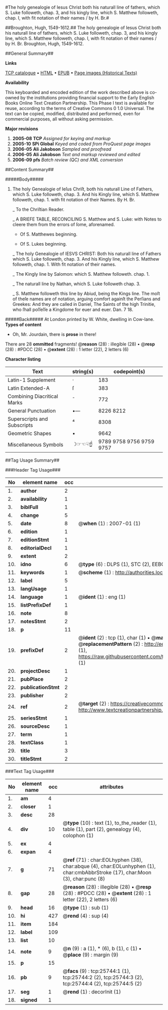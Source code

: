 #The holy genealogie of Iesus Christ both his naturall line of fathers, which S. Luke followeth, chap. 3, and his kingly line, which S. Matthew followeth, chap. I, with fit notation of their names / by H. Br.#

##Broughton, Hugh, 1549-1612.##
The holy genealogie of Iesus Christ both his naturall line of fathers, which S. Luke followeth, chap. 3, and his kingly line, which S. Matthew followeth, chap. I, with fit notation of their names / by H. Br.
Broughton, Hugh, 1549-1612.

##General Summary##

**Links**

[TCP catalogue](http://www.ota.ox.ac.uk/tcp/)  • 
[HTML](http://tei.it.ox.ac.uk/tcp/Texts-HTML/free/A16/A16984.html)  • 
[EPUB](http://tei.it.ox.ac.uk/tcp/Texts-EPUB/free/A16/A16984.epub) • 
[Page images (Historical Texts)](https://data.historicaltexts.jisc.ac.uk/view?pubId=eebo-22786601e&pageId=eebo-22786601e-25744-1)

**Availability**

This keyboarded and encoded edition of the
	       work described above is co-owned by the institutions
	       providing financial support to the Early English Books
	       Online Text Creation Partnership. This Phase I text is
	       available for reuse, according to the terms of Creative
	       Commons 0 1.0 Universal. The text can be copied,
	       modified, distributed and performed, even for
	       commercial purposes, all without asking permission.

**Major revisions**

1. __2005-08__ __TCP__ *Assigned for keying and markup*
1. __2005-10__ __SPi Global__ *Keyed and coded from ProQuest page images*
1. __2006-05__ __Ali Jakobson__ *Sampled and proofread*
1. __2006-05__ __Ali Jakobson__ *Text and markup reviewed and edited*
1. __2006-09__ __pfs__ *Batch review (QC) and XML conversion*

##Content Summary##

#####Body#####

1. The holy Genealogie of Ieſus Chriſt, both his naturall Line of Fathers, which S. Luke followeth, chap. 3. And his Kingly line, which S. Matthew followeth, chap. 1. with fit notation of their Names. By H. Br.

    _ To the Chriſtian Reader.

    _ A BRIEFE TABLE, RECONCILING S. Matthew and S. Luke: with Notes to cleere them from the errors of ſome, aforenamed.

      * Of S. Matthewes beginning.

      * Of S. Lukes beginning.

    _ The holy Genealogie of IESVS CHRIST: Both his naturall line of Fathers which S. Luke followeth, chap. 3. And his Kingly line, which S. Matthew followeth, chap. 1. With fit notation of their names.

    _ The Kingly line by Salomon: which S. Matthew followeth. chap. 1.

    _ The naturall line by Nathan, which S. Luke followeth chap. 3.

    _ S. Matthew followeth this line by Abiud, being the Kings line. The moſt of theſe names are of notation, arguing comfort againſt the Perſians and Greekes: And they are called in Daniel, The Saints of the high Trinitie, who ſhall poſſeſſe a Kingdome for euer and euer. Dan. 7 18.

#####Back#####
At London printed by W. White, dwelling in Cow-lane.
**Types of content**

  * Oh, Mr. Jourdain, there is **prose** in there!

There are 28 **ommitted** fragments! 
 @__reason__ (28) : illegible (28)  •  @__resp__ (28) : #PDCC (28)  •  @__extent__ (28) : 1 letter (22), 2 letters (6)

**Character listing**


|Text|string(s)|codepoint(s)|
|---|---|---|
|Latin-1 Supplement|·|183|
|Latin Extended-A|ſ|383|
|Combining             Diacritical Marks|̄|772|
|General Punctuation|•—|8226 8212|
|Superscripts             and Subscripts|⁴|8308|
|Geometric Shapes|▪|9642|
|Miscellaneous Symbols|☽☞☜☟☝|9789 9758 9756 9759 9757|

##Tag Usage Summary##

###Header Tag Usage###

|No|element name|occ|attributes|
|---|---|---|---|
|1.|__author__|2||
|2.|__availability__|1||
|3.|__biblFull__|1||
|4.|__change__|5||
|5.|__date__|8| @__when__ (1) : 2007-01 (1)|
|6.|__edition__|1||
|7.|__editionStmt__|1||
|8.|__editorialDecl__|1||
|9.|__extent__|2||
|10.|__idno__|6| @__type__ (6) : DLPS (1), STC (2), EEBO-CITATION (1), OCLC (1), VID (1)|
|11.|__keywords__|1| @__scheme__ (1) : http://authorities.loc.gov/ (1)|
|12.|__label__|5||
|13.|__langUsage__|1||
|14.|__language__|1| @__ident__ (1) : eng (1)|
|15.|__listPrefixDef__|1||
|16.|__note__|8||
|17.|__notesStmt__|2||
|18.|__p__|11||
|19.|__prefixDef__|2| @__ident__ (2) : tcp (1), char (1)  •  @__matchPattern__ (2) : ([0-9\-]+):([0-9IVX]+) (1), (.+) (1)  •  @__replacementPattern__ (2) : http://eebo.chadwyck.com/downloadtiff?vid=$1&page=$2 (1), https://raw.githubusercontent.com/textcreationpartnership/Texts/master/tcpchars.xml#$1 (1)|
|20.|__projectDesc__|1||
|21.|__pubPlace__|2||
|22.|__publicationStmt__|2||
|23.|__publisher__|2||
|24.|__ref__|2| @__target__ (2) : https://creativecommons.org/publicdomain/zero/1.0/ (1), http://www.textcreationpartnership.org/docs/. (1)|
|25.|__seriesStmt__|1||
|26.|__sourceDesc__|1||
|27.|__term__|1||
|28.|__textClass__|1||
|29.|__title__|3||
|30.|__titleStmt__|2||


###Text Tag Usage###

|No|element name|occ|attributes|
|---|---|---|---|
|1.|__am__|4||
|2.|__closer__|1||
|3.|__desc__|28||
|4.|__div__|10| @__type__ (10) : text (1), to_the_reader (1), table (1), part (2), genealogy (4), colophon (1)|
|5.|__ex__|4||
|6.|__expan__|4||
|7.|__g__|71| @__ref__ (71) : char:EOLhyphen (38), char:abque (4), char:EOLunhyphen (1), char:cmbAbbrStroke (17), char:Moon (3), char:punc (8)|
|8.|__gap__|28| @__reason__ (28) : illegible (28)  •  @__resp__ (28) : #PDCC (28)  •  @__extent__ (28) : 1 letter (22), 2 letters (6)|
|9.|__head__|16| @__type__ (1) : sub (1)|
|10.|__hi__|427| @__rend__ (4) : sup (4)|
|11.|__item__|184||
|12.|__label__|109||
|13.|__list__|10||
|14.|__note__|9| @__n__ (9) : a (1), * (6), b (1), c (1)  •  @__place__ (9) : margin (9)|
|15.|__p__|15||
|16.|__pb__|9| @__facs__ (9) : tcp:25744:1 (1), tcp:25744:2 (2), tcp:25744:3 (2), tcp:25744:4 (2), tcp:25744:5 (2)|
|17.|__seg__|1| @__rend__ (1) : decorInit (1)|
|18.|__signed__|1||
